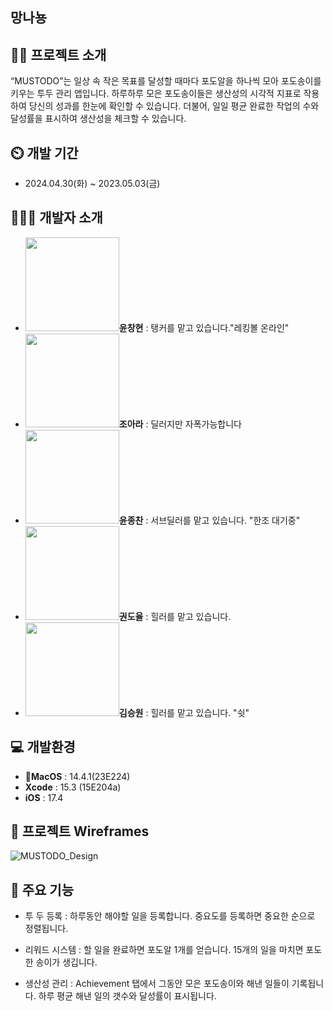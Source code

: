 ## 망나뇽
## 👨‍🏫 프로젝트 소개
 “MUSTODO”는 일상 속 작은 목표를 달성할 때마다 포도알을 하나씩 모아 포도송이를 키우는 투두 관리 앱입니다. 하루하루 모은 포도송이들은 생산성의 시각적 지표로 작용하여 당신의 성과를 한눈에 확인할 수 있습니다. 더불어, 일일 평균 완료한 작업의 수와 달성률을 표시하여 생산성을 체크할 수 있습니다.

## ⏲️ 개발 기간 
- 2024.04.30(화) ~ 2023.05.03(금)
  
## 🧑‍🤝‍🧑 개발자 소개 
- <img src="https://github.com/APP-iOS5th/Grape_Todo/assets/39834903/8502313f-0fb0-4d0e-9489-11ef2cae417e" width="150" height="150"/>**윤창현** : 탱커를 맡고 있습니다."레킹볼 온라인" 
- <img src="https://github.com/APP-iOS5th/Grape_Todo/assets/164470982/ab56cc15-6fe5-44f7-a022-2ec3b600c34c" width="150" height="150"/>**조아라** : 딜러지만 자폭가능합니다 
- <img src="https://github.com/APP-iOS5th/Grape_Todo/assets/79854784/77f8d60b-d11e-43cf-bf0e-33c734d62b45" width="150" height="150"/>**윤종찬** : 서브딜러를 맡고 있습니다. "한조 대기중"
- <img src="https://github.com/APP-iOS5th/Grape_Todo/assets/164737302/e6aee686-4aaf-41d9-92d8-69fe3ebe2bee" width="150" height="150"/>**권도율** : 힐러를 맡고 있습니다. 
- <img src="https://github.com/APP-iOS5th/Grape_Todo/assets/51118647/af52830c-1c73-4f5e-9231-789b4da9f2a1" width="150" height="150"/>**김승원** : 힐러를 맡고 있습니다. "쉿"

## 💻 개발환경
- **MacOS** : 14.4.1(23E224)
- **Xcode** : 15.3 (15E204a)
- **iOS** : 17.4

## 📝 프로젝트 Wireframes
![MUSTODO_Design](https://github.com/APP-iOS5th/Grape_Todo/assets/39834903/a8680c04-9fdc-4b0c-b30b-8d6cdbaffb87)

## 📌 주요 기능
- 투 두 등록 :
하루동안 해야할 일을 등록합니다.
중요도를 등록하면 중요한 순으로 정렬됩니다.

- 리워드 시스템 :
할 일을 완료하면 포도알 1개를 얻습니다.
15개의 일을 마치면 포도 한 송이가 생깁니다.

- 생산성 관리 :
Achievement 탭에서 그동안 모은 포도송이와 해낸 일들이 기록됩니다.
하루 평균 해낸 일의 갯수와 달성률이 표시됩니다.
